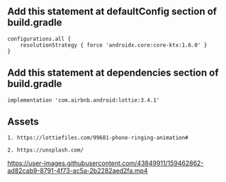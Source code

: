 ## Add this statement at defaultConfig section of build.gradle

```
configurations.all {
    resolutionStrategy { force 'androidx.core:core-ktx:1.6.0' }
}
```

## Add this statement at dependencies section of build.gradle

```
implementation 'com.airbnb.android:lottie:3.4.1'
```

## Assets

```
1. https://lottiefiles.com/99681-phone-ringing-animation#

2. https://unsplash.com/
```


https://user-images.githubusercontent.com/43849911/159462862-ad82cab9-8791-4f73-ac5a-2b2282aed2fa.mp4

